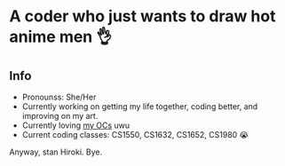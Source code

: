 # A coder who just wants to draw hot anime men 👌

## Info 
- Pronounss: She/Her
- Currently working on getting my life together, coding better, and improving on my art.
- Currently loving [my OCs](https://toyhou.se/Shinzi/characters) uwu
- Current coding classes: CS1550, CS1632, CS1652, CS1980 😭

Anyway, stan Hiroki. Bye.

<!--
**Xiao-Suda/Xiao-Suda** is a ✨ _special_ ✨ repository because its `README.md` (this file) appears on your GitHub profile.

Here are some ideas to get you started:

- 🔭 I’m currently working on ...
- 🌱 I’m currently learning ...
- 👯 I’m looking to collaborate on ...
- 🤔 I’m looking for help with ...
- 💬 Ask me about ...
- 📫 How to reach me: ...
- 😄 Pronouns: ...
- ⚡ Fun fact: ...
-->
